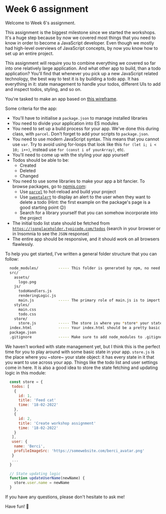 # Week 6 assignment

Welcome to Week 6's assignment.

This assignment is the biggest milestone since we started the workshops. It's a huge step because by now we covered most things that you need to know in order to become a JavaScript developer. Even though we mostly had high-level overviews of JavaScript concepts, by now you know how to set up an entire project.

This assignment will require you to combine everything we covered so far into one relatively large application. And what other app to build, than a todo application? You'll find that whenever you pick up a new JavaScript related technology, the best way to test it is by building a todo app. It has everything in it: state management to handle your todos, different UIs to add and inspect todos, styling, and so on.

You're tasked to make an app based on [this wireframe](https://www.figma.com/proto/SrTKP1pmBG6uVWGT7ZMRCi/Week-6-homework-wireframe?page-id=0%3A1&node-id=2%3A2&viewport=241%2C48%2C0.14&scaling=scale-down&starting-point-node-id=2%3A2).

Some criteria for the app:
- You'll have to initialise a `package.json` to manage installed libraries
- You need to divide your application into ES modules
- You need to set up a build process for your app. We've done this during class, with `parcel`. Don't forget to add your scripts to `package.json`.
- You need to use modern JavaScript syntax. This means that you cannot use `var`. Try to avoid using for-loops that look like this `for (let i; i < 10; i++)`, instead use `for (const i of yourArray)`, etc.
- You'll need to come up with the styling your app yourself
- Todos should be able to be:
  - Created
  - Deleted
  - Changed
- You need to use some libraries to make your app a bit fancier. To browse packages, go to [npmjs.com](https://npmjs.com):
  - Use [`parcel`](https://www.npmjs.com/package/parcel) to hot-reload and build your project
  - Use [`sweetalert`](https://www.npmjs.com/package/sweetalert) to display an alert to the user when they want to delete a todo (Hint: the first example on the package's page is a good starting point 😉)
  - Search for a library yourself that you can somehow incorporate into the project
- The initial todo list state should be fetched from [`https://jsonplaceholder.typicode.com/todos`](https://jsonplaceholder.typicode.com/todos) (search in your browser or in Insomnia to see the `JSON` response)
- The entire app should be responsive, and it should work on all browsers flawlessly.

To help you get started, I've written a general folder structure that you can follow:

```bash
  node_modules/         ----- This folder is generated by npm, no need to ever touch it
  src/
    assets/
      logo.png
    js/
      todoHandlers.js
      renderingLogic.js
      main.js           ----- The primary role of main.js is to import values from other .js files
    styles/
      main.css
      todo.css
    store/
      store.js          ----- The store is where you *store* your state
  index.html            ----- Your index.html should be a pretty basic file, that imports main.js
  package.json
  .gitignore            ----- Make sure to add node_modules to .gitignore!
```

We haven't worked with state management yet, but I think this is the perfect time for you to play around with some basic state in your app. `store.js` is the place where you ~store~ your state object: it has every state in it that you want to use across your app. Things like the todo list and user settings come in here. It is also a good idea to store the state fetching and updating logic in this module:

```javascript
  const store = {
   todos: [
    {
      id: 1,
      title: 'Feed cat'
      time: '18-02-2022'
    },
    {
      id: 2,
      title: 'Create workshop assignment'
      time: '18-02-2022'
    }
   ],
   user: {
    name: 'Berci',
    profileImageSrc: 'https://somewebsite.com/berci_avatar.png'
   }
   ...
  }

  // State updating logic
  function updateUserName(newName) {
    store.user.name = newName
  }
```

If you have any questions, please don't hesitate to ask me!

Have fun! 🦧